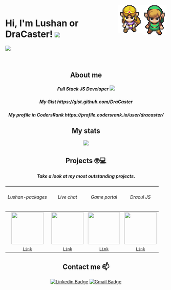 <img align='right' src='https://raw.githubusercontent.com/DraCaster/DraCaster/master/sprites/Link_Sprite.gif' width='15%'>  
<img align='right' src='https://raw.githubusercontent.com/DraCaster/DraCaster/master/sprites/Zelda_Sprite.gif' width='15%'>  

# Hi, I'm Lushan or DraCaster! <img src="https://media.giphy.com/media/mGcNjsfWAjY5AEZNw6/giphy.gif" width="50">

![](https://komarev.com/ghpvc/?username=DraCaster&color=blueviolet)

<br/>

<h2 align="center">About me</h2>

<h5 align="center">Full Stack JS Developer <img src="https://media.giphy.com/media/WUlplcMpOCEmTGBtBW/giphy.gif" width="30"> </h5>

<h5 align="center">My Gist https://gist.github.com/DraCaster </h5>

<h5 align="center">My profile in CodersRank https://profile.codersrank.io/user/dracaster/ </h5>

<h2 align="center">My stats</h2>

<div align="center">
<img src="https://github-readme-stats.vercel.app/api?username=dracaster&&show_icons=true&title_color=f69e7b&icon_color=00c87b&text_color=f69e7b&bg_color=383e56">
</div>

<h2 align="center">Projects 🤓💻</h2>
<h5 align="center">Take a look at my most outstanding projects.</h5>

<div align="center">
  
| <h6>Lushan-packages</h6> | <h6>Live chat</h6> | <h6>Game portal</h6> | <h6>Dracul JS</h6> |
| :---: | :---: | :---: | :---: |
<img align='center' src='https://img2.freepng.es/20190521/hhl/kisspng-npm-node-js-javascript-package-manager-scalable-ve-npm-dependency-visual-studio-marketplace-5ce46be5993d56.9955271615584737016277.jpg' width="100px"  height='100px'> | <img align='center' width="100px" src='https://img2.freepng.es/20171202/098/chat-png-5a22aa13d7c527.5243875515122212038838.jpg' height='100px'>  | <img align='center' src='https://img2.freepng.es/20180131/prq/kisspng-video-game-game-controller-joystick-online-game-vector-gamepad-5a7166f1ab96d1.8975113115173813617028.jpg' width="100px" height='100px'> | <img align='center' src='http://fullstack-extraordinary.com/content/images/2021/02/DraculJs.png' width="100px" height='100px'> |
| <a href="https://github.com/DraCaster/lushan-packages" target="_blank">`Link`</a> | <a href="https://github.com/DraCaster/live-chat" target="_blank">`Link`</a> | <a href="https://github.com/DraCaster/game-portal" target="_blank">`Link`</a> | <a href="https://github.com/draculjs/modular-framework" target="_blank">`Link`</a> |
  
  </div>

<h2 align="center">Contact me 📫</h2>

<div align="center">
  
[![Linkedin Badge](https://img.shields.io/badge/-Linkedin-blue?style=for-the-badge&logo=Linkedin&logoColor=white&link=https://www.linkedin.com/in/lujanrojasinformatica///)](https://www.linkedin.com/in/lujanrojasinformatica/) [![Gmail Badge](https://img.shields.io/badge/-lujanrojas.informatica@gmail.com-d44638?style=for-the-badge&logo=Gmail&logoColor=white&link=mailto:lujanrojas.informatica@gmail.com)](mailto:lujanrojas.informatica@gmail.com)
  
  </div>
